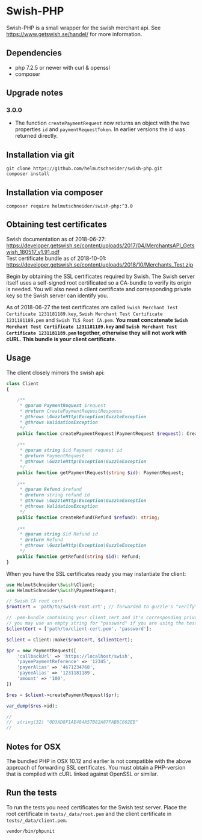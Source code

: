 # Swish-PHP
Swish-PHP is a small wrapper for the swish merchant api. See https://www.getswish.se/handel/ for more information.

## Dependencies
- php 7.2.5 or newer with curl & openssl
- composer

## Upgrade notes

### 3.0.0

- The function `createPaymentRequest` now returns an object with the two properties `id` and `paymentRequestToken`. In earlier versions the id was returned directly.

## Installation via git
```shell
git clone https://github.com/helmutschneider/swish-php.git
composer install
```

## Installation via composer
```shell
composer require helmutschneider/swish-php:^3.0
```

## Obtaining test certificates
Swish documentation as of 2018-06-27: https://developer.getswish.se/content/uploads/2017/04/MerchantsAPI_Getswish_180517_v1.91.pdf  
Test certificate bundle as of 2018-10-01:  
https://developer.getswish.se/content/uploads/2018/10/Merchants_Test.zip

Begin by obtaining the SSL certificates required by Swish. The Swish server itself uses a self-signed root
certificated so a CA-bundle to verify its origin is needed. You will also need a client certificate and
corresponding private key so the Swish server can identify you.

As of 2018-06-27 the test certificates are called `Swish Merchant Test Certificate 1231181189.key`, `Swish Merchant Test Certificate 1231181189.pem` and `Swish TLS Root CA.pem`.
**You must concatenate `Swish Merchant Test Certificate 1231181189.key` and `Swish Merchant Test Certificate 1231181189.pem` together, otherwise they will not work with cURL.
This bundle is your client certificate.**

## Usage
The client closely mirrors the swish api:
```php
class Client
{

    /**
     * @param PaymentRequest $request
     * @return CreatePaymentRequestResponse
     * @throws \GuzzleHttp\Exception\GuzzleException
     * @throws ValidationException
     */
    public function createPaymentRequest(PaymentRequest $request): CreatePaymentRequestResponse;
    
    /**
     * @param string $id Payment request id
     * @return PaymentRequest
     * @throws \GuzzleHttp\Exception\GuzzleException
     */
    public function getPaymentRequest(string $id): PaymentRequest;
    
    /**
     * @param Refund $refund
     * @return string refund id
     * @throws \GuzzleHttp\Exception\GuzzleException
     * @throws ValidationException
     */
    public function createRefund(Refund $refund): string;
    
    /**
     * @param string $id Refund id
     * @return Refund
     * @throws \GuzzleHttp\Exception\GuzzleException
     */
    public function getRefund(string $id): Refund;
}
```
When you have the SSL certificates ready you may instantiate the client:
```php
use HelmutSchneider\Swish\Client;
use HelmutSchneider\Swish\PaymentRequest;

// Swish CA root cert
$rootCert = 'path/to/swish-root.crt'; // forwarded to guzzle's "verify" option

// .pem-bundle containing your client cert and it's corresponding private key. forwarded to guzzle's "cert" option
// you may use an empty string for "password" if you are using the test certificates.
$clientCert = ['path/to/client-cert.pem', 'password'];

$client = Client::make($rootCert, $clientCert);

$pr = new PaymentRequest([
    'callbackUrl' => 'https://localhost/swish',
    'payeePaymentReference' => '12345',
    'payerAlias' => '4671234768',
    'payeeAlias' => '1231181189',
    'amount' => '100',
])

$res = $client->createPaymentRequest($pr);

var_dump($res->id);

//
//  string(32) "0D3AD8F1AE484A57B82A87FAB8C602EB"
//

```

## Notes for OSX
The bundled PHP in OSX 10.12 and earlier is not compatible with the above approach of forwarding SSL certificates. You
must obtain a PHP-version that is compiled with cURL linked against OpenSSL or similar.

## Run the tests
To run the tests you need certificates for the Swish test server. Place the root certificate in `tests/_data/root.pem` and
the client certificate in `tests/_data/client.pem`.
```shell
vendor/bin/phpunit
```
